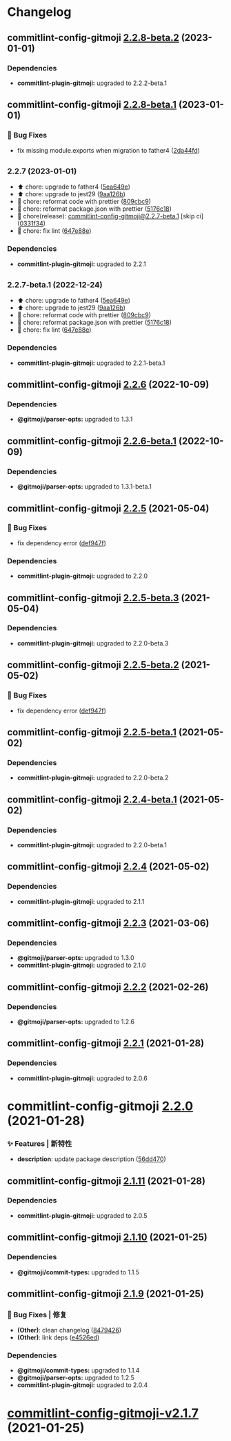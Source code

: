 # Changelog

## commitlint-config-gitmoji [2.2.8-beta.2](https://github.com/arvinxx/gitmoji-commit-workflow/compare/commitlint-config-gitmoji@2.2.8-beta.1...commitlint-config-gitmoji@2.2.8-beta.2) (2023-01-01)





### Dependencies

* **commitlint-plugin-gitmoji:** upgraded to 2.2.2-beta.1

## commitlint-config-gitmoji [2.2.8-beta.1](https://github.com/arvinxx/gitmoji-commit-workflow/compare/commitlint-config-gitmoji@2.2.7...commitlint-config-gitmoji@2.2.8-beta.1) (2023-01-01)


### 🐛 Bug Fixes

* fix missing module.exports when migration to father4 ([2da44fd](https://github.com/arvinxx/gitmoji-commit-workflow/commit/2da44fd))

## <small>2.2.7 (2023-01-01)</small>

* :arrow_up: chore: upgrade to father4 ([5ea649e](https://github.com/arvinxx/gitmoji-commit-workflow/commit/5ea649e))
* :arrow_up: chore: upgrade to jest29 ([9aa126b](https://github.com/arvinxx/gitmoji-commit-workflow/commit/9aa126b))
* :art: chore: reformat code with prettier ([809cbc9](https://github.com/arvinxx/gitmoji-commit-workflow/commit/809cbc9))
* :art: chore: reformat package.json with prettier ([5176c18](https://github.com/arvinxx/gitmoji-commit-workflow/commit/5176c18))
* :bookmark: chore(release): commitlint-config-gitmoji@2.2.7-beta.1 [skip ci] ([0331f34](https://github.com/arvinxx/gitmoji-commit-workflow/commit/0331f34))
* :rotating_light: chore: fix lint ([647e88e](https://github.com/arvinxx/gitmoji-commit-workflow/commit/647e88e))





### Dependencies

* **commitlint-plugin-gitmoji:** upgraded to 2.2.1

## <small>2.2.7-beta.1 (2022-12-24)</small>

* :arrow_up: chore: upgrade to father4 ([5ea649e](https://github.com/arvinxx/gitmoji-commit-workflow/commit/5ea649e))
* :arrow_up: chore: upgrade to jest29 ([9aa126b](https://github.com/arvinxx/gitmoji-commit-workflow/commit/9aa126b))
* :art: chore: reformat code with prettier ([809cbc9](https://github.com/arvinxx/gitmoji-commit-workflow/commit/809cbc9))
* :art: chore: reformat package.json with prettier ([5176c18](https://github.com/arvinxx/gitmoji-commit-workflow/commit/5176c18))
* :rotating_light: chore: fix lint ([647e88e](https://github.com/arvinxx/gitmoji-commit-workflow/commit/647e88e))





### Dependencies

* **commitlint-plugin-gitmoji:** upgraded to 2.2.1-beta.1

## commitlint-config-gitmoji [2.2.6](https://github.com/arvinxx/gitmoji-commit-workflow/compare/commitlint-config-gitmoji@2.2.5...commitlint-config-gitmoji@2.2.6) (2022-10-09)





### Dependencies

* **@gitmoji/parser-opts:** upgraded to 1.3.1

## commitlint-config-gitmoji [2.2.6-beta.1](https://github.com/arvinxx/gitmoji-commit-workflow/compare/commitlint-config-gitmoji@2.2.5...commitlint-config-gitmoji@2.2.6-beta.1) (2022-10-09)





### Dependencies

* **@gitmoji/parser-opts:** upgraded to 1.3.1-beta.1

## commitlint-config-gitmoji [2.2.5](https://github.com/arvinxx/gitmoji-commit-workflow/compare/commitlint-config-gitmoji@2.2.4...commitlint-config-gitmoji@2.2.5) (2021-05-04)


### 🐛 Bug Fixes

* fix dependency error ([def947f](https://github.com/arvinxx/gitmoji-commit-workflow/commit/def947f))





### Dependencies

* **commitlint-plugin-gitmoji:** upgraded to 2.2.0

## commitlint-config-gitmoji [2.2.5-beta.3](https://github.com/arvinxx/gitmoji-commit-workflow/compare/commitlint-config-gitmoji@2.2.5-beta.2...commitlint-config-gitmoji@2.2.5-beta.3) (2021-05-04)





### Dependencies

* **commitlint-plugin-gitmoji:** upgraded to 2.2.0-beta.3

## commitlint-config-gitmoji [2.2.5-beta.2](https://github.com/arvinxx/gitmoji-commit-workflow/compare/commitlint-config-gitmoji@2.2.5-beta.1...commitlint-config-gitmoji@2.2.5-beta.2) (2021-05-02)


### 🐛 Bug Fixes

* fix dependency error ([def947f](https://github.com/arvinxx/gitmoji-commit-workflow/commit/def947f))

## commitlint-config-gitmoji [2.2.5-beta.1](https://github.com/arvinxx/gitmoji-commit-workflow/compare/commitlint-config-gitmoji@2.2.4...commitlint-config-gitmoji@2.2.5-beta.1) (2021-05-02)





### Dependencies

* **commitlint-plugin-gitmoji:** upgraded to 2.2.0-beta.2

## commitlint-config-gitmoji [2.2.4-beta.1](https://github.com/arvinxx/gitmoji-commit-workflow/compare/commitlint-config-gitmoji@2.2.3...commitlint-config-gitmoji@2.2.4-beta.1) (2021-05-02)

### Dependencies

- **commitlint-plugin-gitmoji:** upgraded to 2.2.0-beta.1

## commitlint-config-gitmoji [2.2.4](https://github.com/arvinxx/gitmoji-commit-workflow/compare/commitlint-config-gitmoji@2.2.3...commitlint-config-gitmoji@2.2.4) (2021-05-02)

### Dependencies

- **commitlint-plugin-gitmoji:** upgraded to 2.1.1

## commitlint-config-gitmoji [2.2.3](https://github.com/arvinxx/gitmoji-commit-workflow/compare/commitlint-config-gitmoji@2.2.2...commitlint-config-gitmoji@2.2.3) (2021-03-06)

### Dependencies

- **@gitmoji/parser-opts:** upgraded to 1.3.0
- **commitlint-plugin-gitmoji:** upgraded to 2.1.0

## commitlint-config-gitmoji [2.2.2](https://github.com/arvinxx/gitmoji-commit-workflow/compare/commitlint-config-gitmoji@2.2.1...commitlint-config-gitmoji@2.2.2) (2021-02-26)

### Dependencies

- **@gitmoji/parser-opts:** upgraded to 1.2.6

## commitlint-config-gitmoji [2.2.1](https://github.com/arvinxx/gitmoji-commit-workflow/compare/commitlint-config-gitmoji@2.2.0...commitlint-config-gitmoji@2.2.1) (2021-01-28)

### Dependencies

- **commitlint-plugin-gitmoji:** upgraded to 2.0.6

# commitlint-config-gitmoji [2.2.0](https://github.com/arvinxx/gitmoji-commit-workflow/compare/commitlint-config-gitmoji@2.1.11...commitlint-config-gitmoji@2.2.0) (2021-01-28)

### ✨ Features | 新特性

- **description**: update package description ([56dd470](https://github.com/arvinxx/gitmoji-commit-workflow/commit/56dd470))

## commitlint-config-gitmoji [2.1.11](https://github.com/arvinxx/gitmoji-commit-workflow/compare/commitlint-config-gitmoji@2.1.10...commitlint-config-gitmoji@2.1.11) (2021-01-28)

### Dependencies

- **commitlint-plugin-gitmoji:** upgraded to 2.0.5

## commitlint-config-gitmoji [2.1.10](https://github.com/arvinxx/gitmoji-commit-workflow/compare/commitlint-config-gitmoji@2.1.9...commitlint-config-gitmoji@2.1.10) (2021-01-25)

### Dependencies

- **@gitmoji/commit-types:** upgraded to 1.1.5

## commitlint-config-gitmoji [2.1.9](https://github.com/arvinxx/gitmoji-commit-workflow/compare/commitlint-config-gitmoji@2.1.8...commitlint-config-gitmoji@2.1.9) (2021-01-25)

### 🐛 Bug Fixes | 修复

- **(Other)**: clean changelog ([8479426](https://github.com/arvinxx/gitmoji-commit-workflow/commit/8479426))
- **(Other)**: link deps ([e4526ed](https://github.com/arvinxx/gitmoji-commit-workflow/commit/e4526ed))

### Dependencies

- **@gitmoji/commit-types:** upgraded to 1.1.4
- **@gitmoji/parser-opts:** upgraded to 1.2.5
- **commitlint-plugin-gitmoji:** upgraded to 2.0.4

# [commitlint-config-gitmoji-v2.1.7](https://github.com/arvinxx/gitmoji-commit-workflow/compare/commitlint-config-gitmoji-v2.1.6...commitlint-config-gitmoji-v2.1.7) (2021-01-25)
